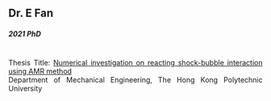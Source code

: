 ## Dr. E Fan
##### 2021 PhD

<div align="justify">
<br/>
Thesis Title:
<a href="https://theses.lib.polyu.edu.hk/handle/200/11793">Numerical investigation on reacting shock-bubble interaction using AMR method
</a>
<br/>
Department of Mechanical Engineering, The Hong Kong Polytechnic University
</div>